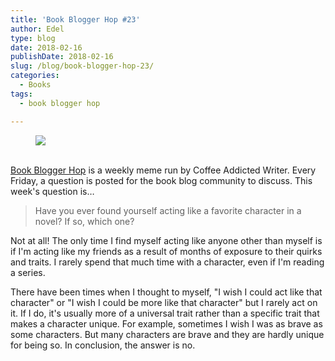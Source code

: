 ```yaml
---
title: 'Book Blogger Hop #23'
author: Edel
type: blog
date: 2018-02-16
publishDate: 2018-02-16
slug: /blog/book-blogger-hop-23/
categories:
  - Books
tags:
  - book blogger hop

---
```

<figure><a rel="_nofollow" href="http://www.coffeeaddictedwriter.com/p/blog-page.html"><img src="https://i1.wp.com/3.bp.blogspot.com/-2bKizvp-A9w/WEjGAM4OjJI/AAAAAAAAV50/nU3xHQNtvSQQ8dRsB8OueG061E99KPrYACLcB/s1600/Book%2BBlogger%2BHop%2B%2528Final%2529.png?w=663&#038;ssl=1" data-recalc-dims="1" /></a></figure> 

<a rel="_nofollow" href="http://www.coffeeaddictedwriter.com/p/blog-page.html"></a>

<a rel="_nofollow" href="http://www.coffeeaddictedwriter.com/p/blog-page.html"><br /> </a><a rel="_nofollow" href="http://www.coffeeaddictedwriter.com/p/blog-page.html">Book Blogger Hop</a> is a weekly meme run by Coffee Addicted Writer. Every Friday, a question is posted for the book blog community to discuss. This week's question is&#8230;

> Have you ever found yourself acting like a favorite character in a novel? If so, which one?
 
Not at all! The only time I find myself acting like anyone other than myself is if I'm acting like my friends as a result of months of exposure to their quirks and traits. I rarely spend that much time with a character, even if I'm reading a series.

There have been times when I thought to myself, "I wish I could act like that character" or "I wish I could be more like that character" but I rarely act on it. If I do, it's usually more of a universal trait rather than a specific trait that makes a character unique. For example, sometimes I wish I was as brave as some characters. But many characters are brave and they are hardly unique for being so. In conclusion, the answer is no.